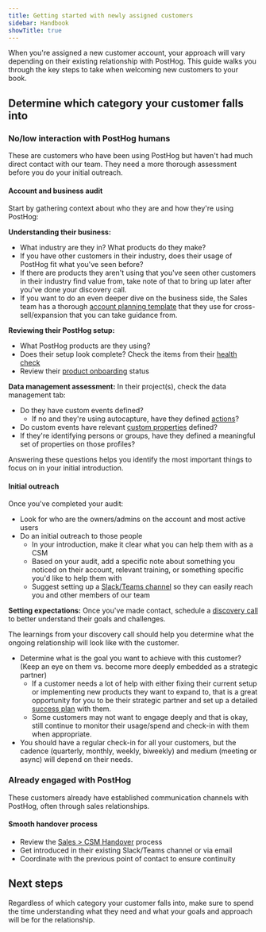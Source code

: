 ```yaml
---
title: Getting started with newly assigned customers
sidebar: Handbook
showTitle: true
---
```



When you're assigned a new customer account, your approach will vary depending on their existing relationship with PostHog. This guide walks you through the key steps to take when welcoming new customers to your book.

## Determine which category your customer falls into

### No/low interaction with PostHog humans

These are customers who have been using PostHog but haven't had much direct contact with our team. They need a more thorough assessment before you do your initial outreach.

#### Account and business audit

Start by gathering context about who they are and how they're using PostHog:

**Understanding their business:**
- What industry are they in? What products do they make?
- If you have other customers in their industry, does their usage of PostHog fit what you've seen before?
- If there are products they aren't using that you've seen other customers in their industry find value from, take note of that to bring up later after you've done your discovery call.
- If you want to do an even deeper dive on the business side, the Sales team has a thorough [account planning template](https://posthog.com/handbook/growth/sales/account-planning) that they use for cross-sell/expansion that you can take guidance from.

**Reviewing their PostHog setup:**
- What PostHog products are they using?
- Does their setup look complete? Check the items from their [health check](https://posthog.com/handbook/cs-and-onboarding/health-tracking)
- Review their [product onboarding](https://posthog.com/handbook/growth/sales/account-allocation#product-onboarding) status

**Data management assessment:**
In their project(s), check the data management tab:
- Do they have custom events defined?
  - If no and they're using autocapture, have they defined [actions](/docs/data/actions)?
- Do custom events have relevant [custom properties](/docs/getting-started/send-events#sending-custom-properties-on-an-event) defined?
- If they're identifying persons or groups, have they defined a meaningful set of properties on those profiles?

Answering these questions helps you identify the most important things to focus on in your initial introduction.

#### Initial outreach

Once you've completed your audit:

- Look for who are the owners/admins on the account and most active users
- Do an initial outreach to those people
  - In your introduction, make it clear what you can help them with as a CSM
  - Based on your audit, add a specific note about something you noticed on their account, relevant training, or something specific you'd like to help them with
  - Suggest setting up a [Slack/Teams channel](https://posthog.com/handbook/growth/sales/slack-channels) so they can easily reach you and other members of our team 

**Setting expectations:**
Once you've made contact, schedule a [discovery call](https://posthog.com/handbook/cs-and-onboarding/getting-to-know-your-customers#discovery-call) to better understand their goals and challenges.

The learnings from your discovery call should help you determine what the ongoing relationship will look like with the customer.
- Determine what is the goal you want to achieve with this customer? (Keep an eye on them vs. become more deeply embedded as a strategic partner)
  - If a customer needs a lot of help with either fixing their current setup or implementing new products they want to expand to, that is a great opportunity for you to be their strategic partner and set up a detailed [success plan](https://posthog.com/handbook/cs-and-onboarding/onboarding-success-plan) with them.
  - Some customers may not want to engage deeply and that is okay, still continue to monitor their usage/spend and check-in with them when appropriate. 
- You should have a regular check-in for all your customers, but the cadence (quarterly, monthly, weekly, biweekly) and medium (meeting or async) will depend on their needs.

### Already engaged with PostHog 

These customers already have established communication channels with PostHog, often through sales relationships.

#### Smooth handover process

- Review the [Sales > CSM Handover](https://posthog.com/handbook/growth/sales/account-allocation#handing-over-customers) process
- Get introduced in their existing Slack/Teams channel or via email
- Coordinate with the previous point of contact to ensure continuity

## Next steps

Regardless of which category your customer falls into, make sure to spend the time understanding what they need and what your goals and approach will be for the relationship.
